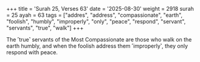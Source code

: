 +++
title = 'Surah 25, Verses 63'
date = '2025-08-30'
weight = 2918
surah = 25
ayah = 63
tags = ["addres", "address", "compassionate", "earth", "foolish", "humbly", "improperly", "only", "peace", "respond", "servant", "servants", "true", "walk"]
+++

The ˹true˺ servants of the Most Compassionate are those who walk on the earth humbly, and when the foolish address them ˹improperly˺, they only respond with peace.